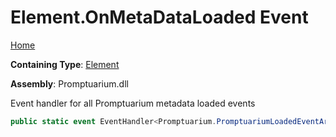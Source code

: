 # Element\.OnMetaDataLoaded Event

[Home](../../../README.md)

**Containing Type**: [Element](../README.md)

**Assembly**: Promptuarium\.dll

  
Event handler for all Promptuarium metadata loaded events

```csharp
public static event EventHandler<Promptuarium.PromptuariumLoadedEventArgs>? OnMetaDataLoaded
```

